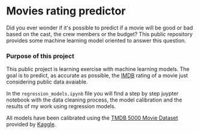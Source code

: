 # Movies rating predictor

Did you ever wonder if it's possible to predict if a movie will be good or bad based on the cast, the crew members or the budget? This public repository provides some machine learning model oriented to answer this question. 

### Purpose of this project
This public project is learning exercise with machine learning models. The goal is to predict, as accurate as possible, the [IMDB] rating of a movie just considering public data avaiable.

In the `regression_models.ipynb` file you will find a step by step juypter notebook with the data cleaning process, the model calibration and the results of my work using regression models.

All models have been calibrated using the [TMDB 5000 Movie Dataset] provided by [Kaggle].

   [IMDB]: <https://www.imdb.com/>
   [TMDB 5000 Movie Dataset]: <https://www.kaggle.com/tmdb/tmdb-movie-metadata>
   [Kaggle]: <https://www.kaggle.com/>
